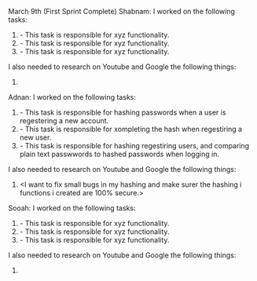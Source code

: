 March 9th (First Sprint Complete)
Shabnam:
I worked on the following tasks:
1. <Insert Some Task Here> - This task is responsible for xyz functionality.
2. <Insert Some Task Here> - This task is responsible for xyz functionality.
3. <Insert Some Task Here> - This task is responsible for xyz functionality.

I also needed to research on Youtube and Google the following things:
1. <Insert Video or Link to thing you needed to research>


Adnan:
I worked on the following tasks:
1. <implementing hashing for registration> - This task is responsible for hashing passwords when a user is regestering a new account. 
2. <Fixed register.tsx to match my mockauthservice.ts> - This task is responsible for xompleting the hash when regestiring a new user.
3. <Fixed and implemented hashing for BOTH login and register> - This task is responsible for hashing regestiring users, and comparing plain text passwwords to hashed passwords when logging in. 

I also needed to research on Youtube and Google the following things:
1. <I want to fix small bugs in my hashing and make surer the hashing i functions i created are 100% secure.>

Sooah:
I worked on the following tasks:
1. <Insert Some Task Here> - This task is responsible for xyz functionality.
2. <Insert Some Task Here> - This task is responsible for xyz functionality.
3. <Insert Some Task Here> - This task is responsible for xyz functionality.

I also needed to research on Youtube and Google the following things:
1. <Insert Video or Link to thing you needed to research>